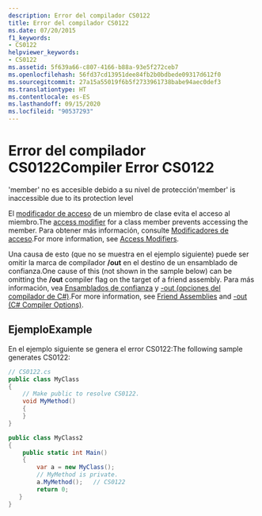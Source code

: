 ```yaml
---
description: Error del compilador CS0122
title: Error del compilador CS0122
ms.date: 07/20/2015
f1_keywords:
- CS0122
helpviewer_keywords:
- CS0122
ms.assetid: 5f639a66-c807-4166-b88a-93e5f272ceb7
ms.openlocfilehash: 56fd37cd13951dee84fb2b0bdbede09317d612f0
ms.sourcegitcommit: 27a15a55019f6b5f2733961738babe94aec0def3
ms.translationtype: HT
ms.contentlocale: es-ES
ms.lasthandoff: 09/15/2020
ms.locfileid: "90537293"
---
```

# <a name="compiler-error-cs0122"></a><span data-ttu-id="2a9d2-103">Error del compilador CS0122</span><span class="sxs-lookup"><span data-stu-id="2a9d2-103">Compiler Error CS0122</span></span>

<span data-ttu-id="2a9d2-104">'member' no es accesible debido a su nivel de protección</span><span class="sxs-lookup"><span data-stu-id="2a9d2-104">'member' is inaccessible due to its protection level</span></span>

 <span data-ttu-id="2a9d2-105">El [modificador de acceso](../keywords/index.md) de un miembro de clase evita el acceso al miembro.</span><span class="sxs-lookup"><span data-stu-id="2a9d2-105">The [access modifier](../keywords/index.md) for a class member prevents accessing the member.</span></span> <span data-ttu-id="2a9d2-106">Para obtener más información, consulte [Modificadores de acceso](../../programming-guide/classes-and-structs/access-modifiers.md).</span><span class="sxs-lookup"><span data-stu-id="2a9d2-106">For more information, see [Access Modifiers](../../programming-guide/classes-and-structs/access-modifiers.md).</span></span>

 <span data-ttu-id="2a9d2-107">Una causa de esto (que no se muestra en el ejemplo siguiente) puede ser omitir la marca de compilador **/out** en el destino de un ensamblado de confianza.</span><span class="sxs-lookup"><span data-stu-id="2a9d2-107">One cause of this (not shown in the sample below) can be omitting the **/out** compiler flag on the target of a friend assembly.</span></span> <span data-ttu-id="2a9d2-108">Para más información, vea [Ensamblados de confianza](../../../standard/assembly/friend.md) y [-out (opciones del compilador de C#)](../compiler-options/out-compiler-option.md).</span><span class="sxs-lookup"><span data-stu-id="2a9d2-108">For more information, see [Friend Assemblies](../../../standard/assembly/friend.md) and [-out (C# Compiler Options)](../compiler-options/out-compiler-option.md).</span></span>

## <a name="example"></a><span data-ttu-id="2a9d2-109">Ejemplo</span><span class="sxs-lookup"><span data-stu-id="2a9d2-109">Example</span></span>

 <span data-ttu-id="2a9d2-110">En el ejemplo siguiente se genera el error CS0122:</span><span class="sxs-lookup"><span data-stu-id="2a9d2-110">The following sample generates CS0122:</span></span>

```csharp
// CS0122.cs
public class MyClass
{
    // Make public to resolve CS0122.
    void MyMethod()
    {
    }
}

public class MyClass2
{
    public static int Main()
    {  
        var a = new MyClass();  
        // MyMethod is private.
        a.MyMethod();   // CS0122
        return 0;
   }
}
```
